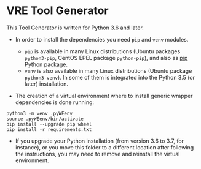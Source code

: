# VRE Tool Generator 

This Tool Generator is written for Python 3.6 and later.

* In order to install the dependencies you need `pip` and `venv` modules.
	- `pip` is available in many Linux distributions (Ubuntu packages `python3-pip`, CentOS EPEL package `python-pip`), 
	and also as [pip](https://pip.pypa.io/en/stable/) Python package.
	- `venv` is also available in many Linux distributions (Ubuntu package `python3-venv`). In some of them is 
	integrated into the Python 3.5 (or later) installation.

* The creation of a virtual environment where to install generic wrapper dependencies is done running:
```
python3 -m venv .pyWEenv
source .pyWEenv/bin/activate
pip install --upgrade pip wheel
pip install -r requirements.txt
```
* If you upgrade your Python installation (from version 3.6 to 3.7, for instance), or you move this folder to a different
location after following the instructions, you may need to remove and reinstall the virtual environment.